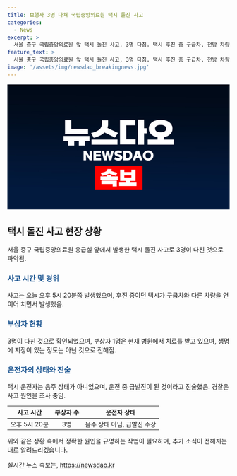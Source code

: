 ```yaml
---
title: 보행자 3명 다쳐 국립중앙의료원 택시 돌진 사고
categories:
  - News
excerpt: >
  서울 중구 국립중앙의료원 앞 택시 돌진 사고, 3명 다침. 택시 후진 중 구급차, 전방 차량과 충돌. 택시 운전자 음주 상태 아냐. 1명은 치료 중, 생명 지장 없어. 경찰, 사고 원인 조사 중. (150자)
feature_text: >
  서울 중구 국립중앙의료원 앞 택시 돌진 사고, 3명 다침. 택시 후진 중 구급차, 전방 차량과 충돌. 택시 운전자 음주 상태 아냐. 1명은 치료 중, 생명 지장 없어. 경찰, 사고 원인 조사 중. (150자)
image: '/assets/img/newsdao_breakingnews.jpg'
---
```


<p><img src="/assets/img/newsdao_breakingnews.jpg" alt="bookingtag 속보" /></p>

<h2 data-ke-size="size26">택시 돌진 사고 현장 상황</h2>

<p data-ke-size="size16">서울 중구 국립중앙의료원 응급실 앞에서 발생한 택시 돌진 사고로 3명이 다친 것으로 파악됨.</p>

<h3><b><span style="color: #1a5490;">사고 시간 및 경위</span></b></h3>

<p data-ke-size="size16">사고는 오늘 오후 5시 20분쯤 발생했으며, 후진 중이던 택시가 구급차와 다른 차량을 연이어 치면서 발생했음.</p>

<h3><b><span style="color: #1a5490;">부상자 현황</span></b></h3>

<p data-ke-size="size16">3명이 다친 것으로 확인되었으며, 부상자 1명은 현재 병원에서 치료를 받고 있으며, 생명에 지장이 있는 정도는 아닌 것으로 전해짐.</p>

<h3><b><span style="color: #1a5490;">운전자의 상태와 진술</span></b></h3>

<p data-ke-size="size16">택시 운전자는 음주 상태가 아니었으며, 운전 중 급발진이 된 것이라고 진술했음. 경찰은 사고 원인을 조사 중임.</p>

<table>
<thead>
<tr>
<th style="text-align: center;">사고 시간</th>
<th style="text-align: center;">부상자 수</th>
<th style="text-align: center;">운전자 상태</th>
</tr>
</thead>
<tbody>
<tr>
<td style="text-align: center;">오후 5시 20분</td>
<td style="text-align: center;">3명</td>
<td style="text-align: center;">음주 상태 아님, 급발진 주장</td>
</tr>
</tbody>
</table>

<p data-ke-size="size16">위와 같은 상황 속에서 정확한 원인을 규명하는 작업이 필요하며, 추가 소식이 전해지는 대로 알려드리겠습니다.</p>
실시간 뉴스 속보는, <a href="https://newsdao.kr" rel="dofollow">https://newsdao.kr</a>


